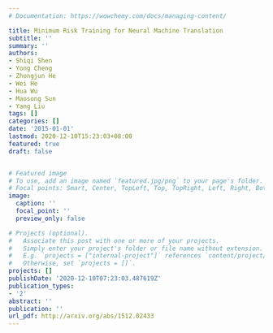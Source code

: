 ```yaml
---
# Documentation: https://wowchemy.com/docs/managing-content/

title: Minimum Risk Training for Neural Machine Translation
subtitle: ''
summary: ''
authors:
- Shiqi Shen
- Yong Cheng
- Zhongjun He
- Wei He
- Hua Wu
- Maosong Sun
- Yang Liu
tags: []
categories: []
date: '2015-01-01'
lastmod: 2020-12-10T15:23:03+08:00
featured: true
draft: false


# Featured image
# To use, add an image named `featured.jpg/png` to your page's folder.
# Focal points: Smart, Center, TopLeft, Top, TopRight, Left, Right, BottomLeft, Bottom, BottomRight.
image:
  caption: ''
  focal_point: ''
  preview_only: false

# Projects (optional).
#   Associate this post with one or more of your projects.
#   Simply enter your project's folder or file name without extension.
#   E.g. `projects = ["internal-project"]` references `content/project/deep-learning/index.md`.
#   Otherwise, set `projects = []`.
projects: []
publishDate: '2020-12-10T07:23:03.487619Z'
publication_types:
- '2'
abstract: ''
publication: ''
url_pdf: http://arxiv.org/abs/1512.02433
---
```

